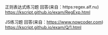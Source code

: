正则表达式练习题 回答(来自：https:regex.alf.nu)
https://kscript.github.io/exam/RegExp.html

JS练习题 回答(来自：https://www.nowcoder.com)
https://kscript.github.io/exam/Q/1.html